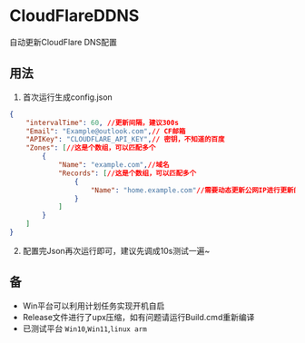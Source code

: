 # CloudFlareDDNS
自动更新CloudFlare DNS配置

## 用法
1. 首次运行生成config.json

```json
{
	"intervalTime": 60, //更新间隔，建议300s
	"Email": "Example@outlook.com",// CF邮箱
	"APIKey": "CLOUDFLARE_API_KEY",// 密钥，不知道的百度
	"Zones": [//这是个数组，可以匹配多个
		{
			"Name": "example.com",//域名
			"Records": [//这是个数组，可以匹配多个
				{
					"Name": "home.example.com"//需要动态更新公网IP进行更新的dns记录，支持V4,V6
				}
			]
		}
	]
}

```

2. 配置完Json再次运行即可，建议先调成10s测试一遍~

## 备

- Win平台可以利用计划任务实现开机自启
- Release文件进行了upx压缩，如有问题请运行Build.cmd重新编译
- 已测试平台 `Win10`,`Win11`,`linux arm`

